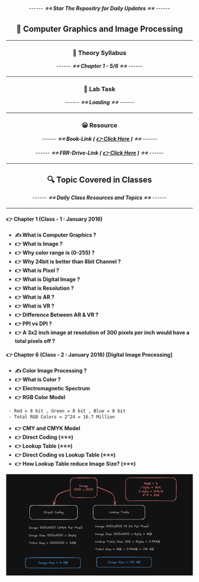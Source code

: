 <div align = "center">

*------ **⭐⭐ Star The Repositry for Daily Updates ⭐⭐** ------*

## 🍂 Computer Graphics and Image Processing


</div>

<hr>

<div align = "center">

### 🍂 Theory Syllabus

*------ **⭐⭐ Chapter 1 - 5/6 ⭐⭐** ------*

<hr>

</div>


<div align = "center">

### 🎅 Lab Task

*------ **⭐⭐ Loading ⭐⭐** ------*

<hr>

</div>


<div align = "center">

### 😀 Resource

*------ **⭐⭐ Book-Link ( [ 👉 Click Here](./Book.pdf) ) ⭐⭐** ------*

*------ **⭐⭐ FRR-Drive-Link ( [ 👉 Click Here](https://drive.google.com/drive/folders/1PKGjHT_DGb4wNs-NTYjurEnndd-_Mrvr) ) ⭐⭐** ------*

<hr>

</div>



<div align = "center">

##  🔍 Topic Covered in Classes

*------ **⭐⭐ Daily Class Resources and Topics ⭐⭐** ------*

<hr>

</div>


#### 👉 Chapter 1 (Class - 1 : January 2016)
 - **✍️ What is Computer Graphics ?**
 - **👉 What is Image ?**
 - **👉 Why color range is (0-255) ?**
 - **👉 Why 24bit is better than 8bit Channel ?**
 - **👉 What is Pixel ?**
 - **👉 What is Digital Image ?**
 - **👉 What is Resolution ?**
 - **👉 What is AR ?**
 - **👉 What is VR ?**
 - **👉 Difference Between AR & VR ?**
 - **👉 PPI vs DPI ?**
 - **👉 A 3x2 inch image at resolution of 300 pixels per inch would have a total pixels off ?**
 

#### 👉 Chapter 6 (Class - 2 : January 2016) [Digital Image Processing]
 - **✍️ Color Image Processing ?**
 - **👉 What is Color ?**
 - **👉 Electromagnetic Spectrum**
 - **👉 RGB Color Model**
 ```
  - Red = 8 bit , Green = 8 bit , Blue = 8 bit
  - Total RGB Colors = 2^24 = 16.7 Million
 ```
 - **👉 CMY and CMYK Model**
 - **👉 Direct Coding (⭐⭐⭐)**
 - **👉 Lookup Table (⭐⭐⭐)**
 - **👉 Direct Coding vs Lookup Table (⭐⭐⭐)**
 - **👉 How Lookup Table reduce Image Size? (⭐⭐⭐)**

![Alt text](./Notes/DirectCoding_VS_LookupTable.png)

 

